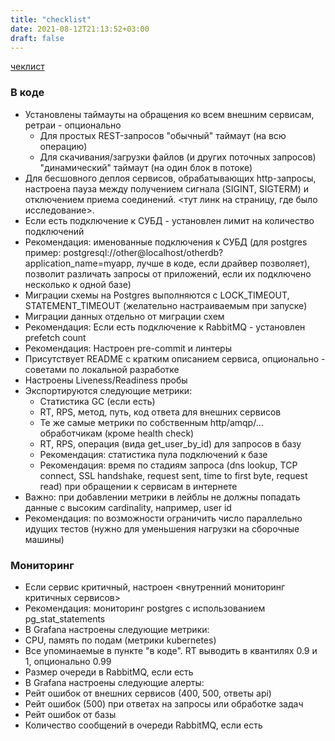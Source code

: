 ```yaml
---
title: "checklist"
date: 2021-08-12T21:13:52+03:00
draft: false
---
```


[чеклист](https://t.me/oleg_log/4825?comment=15526)

### В коде

* Установлены таймауты на обращения ко всем внешним сервисам, ретраи - опционально
  * Для простых REST-запросов "обычный" таймаут (на всю операцию)
  * Для скачивания/загрузки файлов (и других поточных запросов) "динамический" таймаут (на один блок в потоке)
* Для бесшовного деплоя сервисов, обрабатывающих http-запросы, настроена пауза между получением сигнала (SIGINT, SIGTERM) и отключением приема соединений. <тут линк на страницу, где было исследование>.
* Если есть подключение к СУБД - установлен лимит на количество подключений
* Рекомендация: именованные подключения к СУБД (для postgres пример: postgresql://other@localhost/otherdb?application_name=myapp, лучше в коде, если драйвер позволяет), позволит различать запросы от приложений, если их подключено несколько к одной базе)
* Миграции схемы на Postgres выполняются с LOCK_TIMEOUT, STATEMENT_TIMEOUT (желательно настраиваемым при запуске)
* Миграции данных отдельно от миграции схем
* Рекомендация: Если есть подключение к RabbitMQ - установлен prefetch count
* Рекомендация: Настроен pre-commit и линтеры
* Присутствует README с кратким описанием сервиса, опционально - советами по локальной разработке
* Настроены Liveness/Readiness пробы
* Экспортируются следующие метрики: 
  * Статистика GC (если есть)
  * RT, RPS, метод, путь, код ответа для внешних сервисов
  * Те же самые метрики по собственным http/amqp/... обработчикам (кроме health check)
  * RT, RPS, операция (вида get_user_by_id) для запросов в базу
  * Рекомендация: статистика пула подключений к базе
  * Рекомендация: время по стадиям запроса (dns lookup, TCP connect, SSL handshake, request sent, time to first byte, request read) при обращении к сервисам в интернете
* Важно: при добавлении метрики в лейблы не должны попадать данные с высоким cardinality, например, user id
* Рекомендация: по возможности ограничить число параллельно идущих тестов (нужно для уменьшения нагрузки на сборочные машины)

### Мониторинг

* Если сервис критичный, настроен <внутренний мониторинг критичных сервисов>
* Рекомендация: мониторинг postgres с использованием pg_stat_statements
* В Grafana настроены следующие метрики:
 * CPU, память по подам (метрики kubernetes)
 * Все упоминаемые в пункте "в коде". RT выводить в квантилях 0.9 и 1, опционально 0.99
 * Размер очереди в RabbitMQ, если есть
* В Grafana настроены следующие алерты:
 * Рейт ошибок от внешних сервисов (400, 500, ответы api)
 * Рейт ошибок (500) при ответах на запросы или обработке задач
 * Рейт ошибок от базы
 * Количество сообщений в очереди RabbitMQ, если есть

